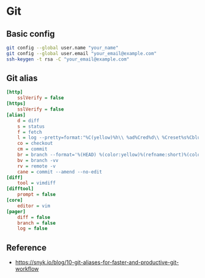 # Git

## Basic config

```bash
git config --global user.name "your_name"
git config --global user.email "your_email@example.com"
ssh-keygen -t rsa -C "your_email@example.com"
```

## Git alias

```ini
[http]
	sslVerify = false
[https]
	sslVerify = false
[alias]
	d = diff
	s = status
	f = fetch
	l = log --pretty=format:"%C(yellow)%h\\ %ad%Cred%d\\ %Creset%s%Cblue\\ [%cn]" --decorate --date=short -12
	co = checkout
	cm = commit
	br = branch --format='%(HEAD) %(color:yellow)%(refname:short)%(color:reset) - %(contents:subject) %(color:green)(%(committerdate:relative)) [%(authorname)]' --sort=-committerdate
	bv = branch -vv
    rv = remote -v
	cane = commit --amend --no-edit
[diff]
	tool = vimdiff
[difftool]
	prompt = false
[core]
	editor = vim
[pager]
	diff = false
	branch = false
	log = false
```

## Reference

- <https://snyk.io/blog/10-git-aliases-for-faster-and-productive-git-workflow>
